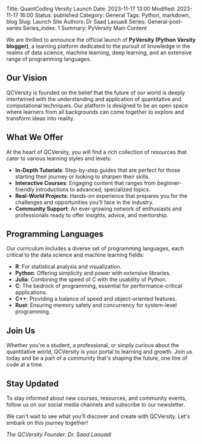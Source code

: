 Title: QuantCoding Versity Launch
Date: 2023-11-17 13:00
Modified: 2023-11-17 16:00
Status: published
Category: General
Tags: Python, markdown, blog
Slug: Launch Site
Authors: Dr Saad Laouadi
Series: General-post-series
Series_index: 1
Summary: PyVersity Main Content

We are thrilled to announce the official launch of **PyVersity (Python Versity blogger)**, a learning platform dedicated to the pursuit of knowledge in the realms of data science, machine learning, deep learning, and an extensive range of programming languages.

## Our Vision

QCVersity is founded on the belief that the future of our world is deeply intertwined with the understanding and application of quantitative and computational techniques. Our platform is designed to be an open space where learners from all backgrounds can come together to explore and transform ideas into reality.

## What We Offer

At the heart of QCVersity, you will find a rich collection of resources that cater to various learning styles and levels:

- **In-Depth Tutorials**: Step-by-step guides that are perfect for those starting their journey or looking to sharpen their skills.
- **Interactive Courses**: Engaging content that ranges from beginner-friendly introductions to advanced, specialized topics.
- **Real-World Projects**: Hands-on experience that prepares you for the challenges and opportunities you'll face in the industry.
- **Community Support**: An ever-growing network of enthusiasts and professionals ready to offer insights, advice, and mentorship.

## Programming Languages

Our curriculum includes a diverse set of programming languages, each critical to the data science and machine learning fields:

- **R**: For statistical analysis and visualization.
- **Python**: Offering simplicity and power with extensive libraries.
- **Julia**: Combining the speed of C with the usability of Python.
- **C**: The bedrock of programming, essential for performance-critical applications.
- **C++**: Providing a balance of speed and object-oriented features.
- **Rust**: Ensuring memory safety and concurrency for system-level programming.

## Join Us

Whether you're a student, a professional, or simply curious about the quantitative world, QCVersity is your portal to learning and growth. Join us today and be a part of a community that's shaping the future, one line of code at a time.

## Stay Updated

To stay informed about new courses, resources, and community events, follow us on our social media channels and subscribe to our newsletter.

We can't wait to see what you'll discover and create with QCVersity. Let's embark on this journey together!

_The QCVersity Founder: Dr. Saad Laouadi_
